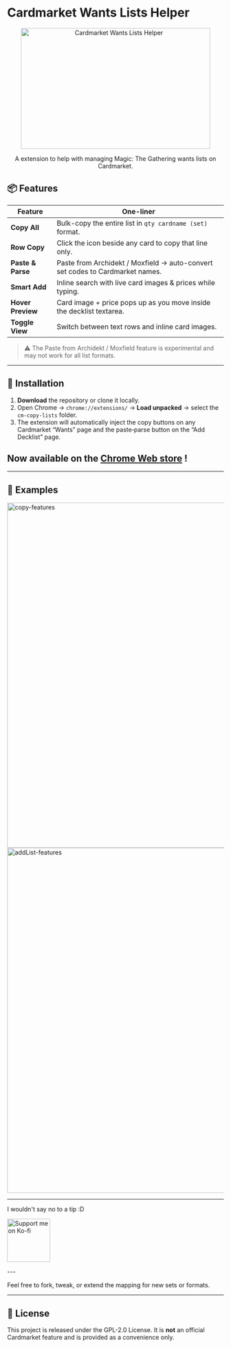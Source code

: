 
# Cardmarket Wants Lists Helper
<p align="center">
<img width="440" height="280" alt="Cardmarket Wants Lists Helper" src="https://github.com/user-attachments/assets/74022017-3c9d-42ce-875a-6392a4f13a70" />

</p>
<p align="center">
 A extension to help with managing Magic: The Gathering wants lists on Cardmarket.
</p>

## 📦 Features

| Feature           | One-liner                                                                     |
| ----------------- | ----------------------------------------------------------------------------- |
| **Copy All**      | Bulk-copy the entire list in `qty cardname (set)` format.                     |
| **Row Copy**      | Click the icon beside any card to copy that line only.                        |
| **Paste & Parse** | Paste from Archidekt / Moxfield → auto-convert set codes to Cardmarket names. |
| **Smart Add**     | Inline search with live card images & prices while typing.                    |
| **Hover Preview** | Card image + price pops up as you move inside the decklist textarea.          |
| **Toggle View**   | Switch between text rows and inline card images.                              |


> ⚠️ The Paste from Archidekt / Moxfield feature is experimental and may not work for all list formats.

---

## 🚀 Installation

1. **Download** the repository or clone it locally.  
2. Open Chrome → `chrome://extensions/` → **Load unpacked** → select the `cm-copy-lists` folder.  
3. The extension will automatically inject the copy buttons on any Cardmarket “Wants” page and the paste‑parse button on the “Add Decklist” page.
   
## Now available on the [Chrome Web store](https://chromewebstore.google.com/detail/cardmarket-wants-lists-he/kmpgkjagalhgeoaafjabmehbadcabham) !

---

## 📸 Examples
<img width="1280" height="800" alt="copy-features" src="https://github.com/user-attachments/assets/d055a01e-d692-46f2-b196-af3428d374ec" />
<img width="1280" height="800" alt="addList-features" src="https://github.com/user-attachments/assets/f987177a-4670-4c13-9c31-f23103e88451" />


---
I wouldn't say no to a tip :D
<p>
 <a href="https://ko-fi.com/masterofhollows" >
<img width="100" src="https://cdn.prod.website-files.com/5c14e387dab576fe667689cf/670f5a02fad2b4c413af6d15_support_me_on_kofi_badge_beige.png" alt="Support me on Ko-fi">
 </a>
</p>
---

Feel free to fork, tweak, or extend the mapping for new sets or formats.

---

## 📄 License

This project is released under the  GPL-2.0 License. It is **not** an official Cardmarket feature and is provided as a convenience only.
